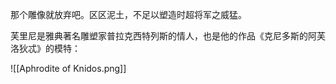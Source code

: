 
那个雕像就放弃吧。区区泥土，不足以塑造时超将军之威猛。

芙里尼是雅典著名雕塑家普拉克西特列斯的情人，也是他的作品《克尼多斯的阿芙洛狄忒》的模特：

![[Aphrodite of Knidos.png]]